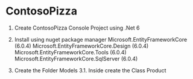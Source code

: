 # ContosoPizza

1. Create ContosoPizza Console Project using .Net 6

2. Install using nuget package manager
Microsoft.EntityFrameworkCore (6.0.4)
Microsoft.EntityFrameworkCore.Design (6.0.4)
Microsoft.EntityFrameworkCore.Tools (6.0.4)
Microsoft.EntityFrameworkCore.SqlServer (6.0.4)

3. Create the Folder Models
3.1. Inside create the Class Product
